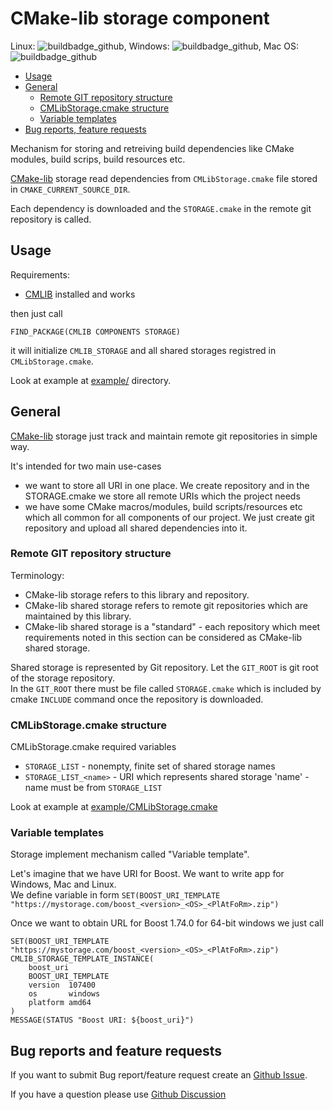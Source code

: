 
# CMake-lib storage component

Linux: ![buildbadge_github], Windows: ![buildbadge_github], Mac OS: ![buildbadge_github]

* [Usage](#usage)
* [General](#general)
  + [Remote GIT repository structure](#remote-git-repository-structure)
  + [CMLibStorage.cmake structure](#cmlibstoragecmake-structure)
  + [Variable templates](#variable-templates)
* [Bug reports, feature requests](#bug-reports-and-feature-requests)

Mechanism for storing and retreiving build dependencies like CMake modules, build scrips,
build resources etc.

[CMake-lib] storage read dependencies from `CMLibStorage.cmake` file stored in
`CMAKE_CURRENT_SOURCE_DIR`.

Each dependency is downloaded and the `STORAGE.cmake` in the remote git repository is called.

## Usage

Requirements:

- [CMLIB] installed and works

then just call

```
FIND_PACKAGE(CMLIB COMPONENTS STORAGE)
```

it will initialize `CMLIB_STORAGE` and all shared storages registred in `CMLibStorage.cmake`.

Look at example at [example/] directory.

## General

[CMake-lib] storage just track and maintain remote git repositories in simple way.

It's intended for two main use-cases

- we want to store all URI in one place. We create repository and in the STORAGE.cmake
  we store all remote URIs which the project needs
- we have some CMake macros/modules, build scripts/resources etc which all common for all
  components of our project. We just create  git repository and upload all shared dependencies
  into it.

### Remote GIT repository structure

Terminology:

- CMake-lib storage refers to this library and repository.
- CMake-lib shared storage refers to remote git repositories which are maintained by this library.
- CMake-lib shared storage is a "standard" - each repository which meet
  requirements noted in this section can be considered as CMake-lib shared storage.

Shared storage is represented by Git repository. Let the `GIT_ROOT` is git root of the
storage repository. \
In the `GIT_ROOT` there must be file called `STORAGE.cmake` which is included
by cmake `INCLUDE` command once the repository is downloaded.

### CMLibStorage.cmake structure

CMLibStorage.cmake required variables

- `STORAGE_LIST` - nonempty, finite set of shared storage names
- `STORAGE_LIST_<name>` - URI which represents shared storage 'name' - name must be from `STORAGE_LIST`

Look at example at [example/CMLibStorage.cmake]

### Variable templates

Storage implement mechanism called "Variable template".

Let's imagine that we have URI for Boost. We want to write app for Windows, Mac and Linux. \
We define variable in form `SET(BOOST_URI_TEMPLATE "https://mystorage.com/boost_<version>_<OS>_<PlAtFoRm>.zip")`

Once we want to obtain URL for Boost 1.74.0 for 64-bit windows we just call

```
SET(BOOST_URI_TEMPLATE "https://mystorage.com/boost_<version>_<OS>_<PlAtFoRm>.zip")
CMLIB_STORAGE_TEMPLATE_INSTANCE(
	boost_uri
	BOOST_URI_TEMPLATE
	version  107400
	os       windows
	platform amd64
)
MESSAGE(STATUS "Boost URI: ${boost_uri}")
```

## Bug reports and feature requests

If you want to submit Bug report/feature request create an [Github Issue].

If you have a question please use [Github Discussion]



[CMLIB]:             https://github.com/cmakelib
[CMake-lib]:         https://github.com/cmakelib
[Github Discussion]: https://github.com/cmakelib/cmakelib-component-storage/discussions
[Github Issue]:      https://github.com/cmakelib/cmakelib-component-storage/issues
[example/CMLibStorage.cmake]: example/CMLibStorage.cmake
[example/]: example/
[buildbadge_github]: https://github.com/cmakelib/cmakelib-component-storage/workflows/Tests/badge.svg

